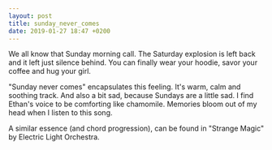 ```yaml
---
layout: post
title: sunday_never_comes
date: 2019-01-27 18:47 +0200
---
```


We all know that Sunday morning call. The Saturday explosion is left back and it left just silence behind. You can finally wear your hoodie, savor your coffee and hug your girl.

"Sunday never comes" encapsulates this feeling. It's warm, calm and soothing track. And also a bit sad, because Sundays are a little sad. I find Ethan's voice to be comforting like chamomile. Memories bloom out of my head when I listen to this song.

A similar essence (and chord progression), can be found in "Strange Magic" by Electric Light Orchestra.
